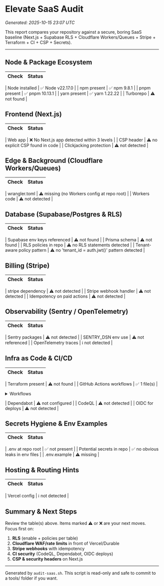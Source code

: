 # Elevate SaaS Audit

_Generated: 2025-10-15 23:07 UTC_

This report compares your repository against a secure, boring SaaS baseline (Next.js + Supabase RLS + Cloudflare Workers/Queues + Stripe + Terraform + CI + CSP + Secrets).

---

## Node & Package Ecosystem


| Check | Status |
|---|---|

| Node installed | ✅ Node v22.17.0 |
| npm present | ✅ npm 9.8.1 |
| pnpm present | ✅ pnpm 10.13.1 |
| yarn present | ✅ yarn 1.22.22 |
| Turborepo | ⚠️ not found |

## Frontend (Next.js)


| Check | Status |
|---|---|

| Web app | ❌ No Next.js app detected within 3 levels |
| CSP header | ⚠️ no explicit CSP found in code |
| Clickjacking protection | ⚠️ not detected |

## Edge & Background (Cloudflare Workers/Queues)


| Check | Status |
|---|---|

| wrangler.toml | ⚠️ missing (no Workers config at repo root) |
| Workers code | ⚠️ not detected |

## Database (Supabase/Postgres & RLS)


| Check | Status |
|---|---|

| Supabase env keys referenced | ⚠️ not found |
| Prisma schema | ⚠️ not found |
| RLS policies in repo | ⚠️ no RLS statements detected |
| Tenant-aware policy pattern | ⚠️ no 'tenant_id = auth.jwt()' pattern detected |

## Billing (Stripe)


| Check | Status |
|---|---|

| stripe dependency | ⚠️ not detected |
| Stripe webhook handler | ⚠️ not detected |
| Idempotency on paid actions | ⚠️ not detected |

## Observability (Sentry / OpenTelemetry)


| Check | Status |
|---|---|

| Sentry packages | ⚠️ not detected |
| SENTRY_DSN env use | ⚠️ not referenced |
| OpenTelemetry traces | ℹ️  not detected |

## Infra as Code & CI/CD


| Check | Status |
|---|---|

| Terraform present | ⚠️ not found |
| GitHub Actions workflows | ✅ 1 file(s) |

<details><summary>Workflows</summary>

```
validate.yml
```
</details>

| Dependabot | ⚠️ not configured |
| CodeQL | ⚠️ not detected |
| OIDC for deploys | ⚠️ not detected |

## Secrets Hygiene & Env Examples


| Check | Status |
|---|---|

| .env at repo root | ✅ not present |
| Potential secrets in repo | ✅ no obvious leaks in env files |
| .env.example | ⚠️ missing |

## Hosting & Routing Hints


| Check | Status |
|---|---|

| Vercel config | ℹ️  not detected |

## Summary & Next Steps

Review the table(s) above. Items marked ⚠️ or ❌ are your next moves. Focus first on:

1. **RLS** (enable + policies per table)
2. **Cloudflare WAF/rate limits** in front of Vercel/Durable
3. **Stripe webhooks** with idempotency
4. **CI security** (CodeQL, Dependabot, OIDC deploys)
5. **CSP & security headers** on Next.js

---

Generated by `audit-saas.sh`. This script is read-only and safe to commit to a tools/ folder if you want.


